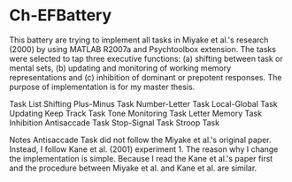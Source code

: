 Ch-EFBattery
============
This battery are trying to implement all tasks in Miyake et al.'s research (2000) by using MATLAB R2007a and Psychtoolbox extension. The tasks were selected to tap three executive functions: (a) shifting between task or mental sets, (b) updating and monitoring of working memory representations and (c) inhibition of dominant or prepotent responses. The purpose of implementation is for my master thesis.


Task List
Shifting
  Plus-Minus Task
  Number-Letter Task
  Local-Global Task
Updating
  Keep Track Task
  Tone Monitoring Task
  Letter Memory Task
Inhibition
  Antisaccade Task
  Stop-Signal Task
  Stroop Task

Notes
Antisaccade Task did not follow the Miyake et al.'s original paper. Instead, I follow Kane et al. (2001) experiment 1. The reason why I change the implementation is simple. Because I read the Kane et al.'s paper first and the procedure between Miyake et al. and Kane et al. are similar.
